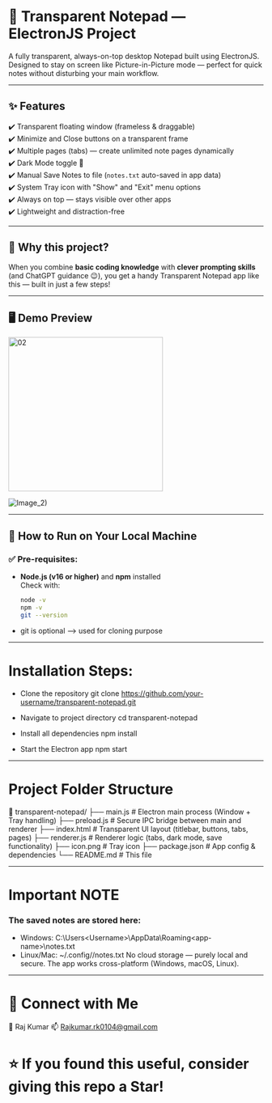 # 📝 Transparent Notepad — ElectronJS Project

A fully transparent, always-on-top desktop Notepad built using ElectronJS.  
Designed to stay on screen like Picture-in-Picture mode — perfect for quick notes without disturbing your main workflow.

---

## ✨ Features

✔️ Transparent floating window (frameless & draggable)  
✔️ Minimize and Close buttons on a transparent frame  
✔️ Multiple pages (tabs) — create unlimited note pages dynamically  
✔️ Dark Mode toggle 🌙  
✔️ Manual Save Notes to file (`notes.txt` auto-saved in app data)  
✔️ System Tray icon with "Show" and "Exit" menu options  
✔️ Always on top — stays visible over other apps  
✔️ Lightweight and distraction-free  

---

## 🎯 Why this project?

When you combine **basic coding knowledge** with **clever prompting skills** (and ChatGPT guidance 😉), you get a handy Transparent Notepad app like this — built in just a few steps!

---

## 🖥️ Demo Preview
<img width="305" alt="02" src="https://github.com/user-attachments/assets/9d08d35e-2ff1-4f80-97b7-71e066eca945" />

![Image_2)](https://github.com/user-attachments/assets/0e6136d4-5773-479a-aed0-067c5aaa9f84)




---

## 🚀 How to Run on Your Local Machine

### ✅ Pre-requisites:

- **Node.js (v16 or higher)** and **npm** installed  
  Check with:
  ```bash
  node -v
  npm -v
  git --version 

- git is optional --> used for cloning purpose

--- 

# Installation Steps:
- Clone the repository
git clone https://github.com/your-username/transparent-notepad.git

- Navigate to project directory
cd transparent-notepad

- Install all dependencies
npm install

- Start the Electron app
npm start

--- 

# Project Folder Structure
📁 transparent-notepad/
 ├── main.js             # Electron main process (Window + Tray handling)
 ├── preload.js         # Secure IPC bridge between main and renderer
 ├── index.html         # Transparent UI layout (titlebar, buttons, tabs, pages)
 ├── renderer.js        # Renderer logic (tabs, dark mode, save functionality)
 ├── icon.png           # Tray icon
 ├── package.json       # App config & dependencies
 └── README.md          # This file

---

# Important NOTE
### The saved notes are stored here:
- Windows: C:\Users\<Username>\AppData\Roaming\<app-name>\notes.txt
- Linux/Mac: ~/.config/<app-name>/notes.txt
No cloud storage — purely local and secure.
The app works cross-platform (Windows, macOS, Linux).


---
# 🔗 Connect with Me
👤 Raj Kumar
📫 Rajkumar.rk0104@gmail.com

# ⭐ If you found this useful, consider giving this repo a Star!


